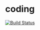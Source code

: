 # coding

[![Build Status](https://travis-ci.com/AWT-05/coding.svg?branch=develop)](https://travis-ci.com/AWT-05/coding) 
